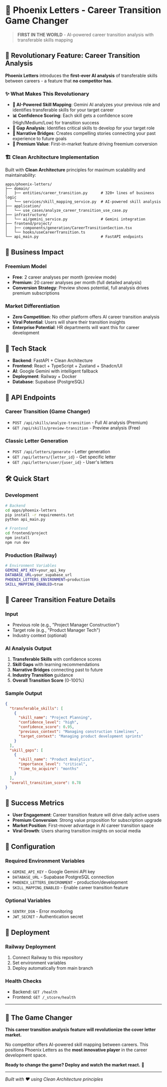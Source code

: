 # 🎯 Phoenix Letters - Career Transition Game Changer

> **FIRST IN THE WORLD** - AI-powered career transition analysis with transferable skills mapping

## 🚀 Revolutionary Feature: Career Transition Analysis

**Phoenix Letters** introduces the **first-ever AI analysis** of transferable skills between careers - a feature that **no competitor has**.

### ✨ What Makes This Revolutionary

- **🧠 AI-Powered Skill Mapping**: Gemini AI analyzes your previous role and identifies transferable skills for your target career
- **📊 Confidence Scoring**: Each skill gets a confidence score (High/Medium/Low) for transition success
- **🎯 Gap Analysis**: Identifies critical skills to develop for your target role
- **📝 Narrative Bridges**: Creates compelling stories connecting your past experience to future goals
- **💎 Premium Value**: First-in-market feature driving freemium conversion

### 🏗️ Clean Architecture Implementation

Built with **Clean Architecture** principles for maximum scalability and maintainability:

```
apps/phoenix-letters/
├── domain/
│   ├── entities/career_transition.py      # 320+ lines of business logic
│   └── services/skill_mapping_service.py  # AI-powered skill analysis
├── application/
│   └── use_cases/analyze_career_transition_use_case.py
├── infrastructure/
│   └── ai/gemini_service.py               # Gemini integration
├── frontend/project/
│   ├── components/generation/CareerTransitionSection.tsx
│   └── hooks/useCareerTransition.ts
└── api_main.py                            # FastAPI endpoints
```

## 🎯 Business Impact

### **Freemium Model**
- **Free**: 2 career analyses per month (preview mode)
- **Premium**: 20 career analyses per month (full detailed analysis)
- **Conversion Strategy**: Preview shows potential, full analysis drives premium subscriptions

### **Market Differentiation**
- **Zero Competition**: No other platform offers AI career transition analysis
- **Viral Potential**: Users will share their transition insights
- **Enterprise Potential**: HR departments will want this for career development

## 🚀 Tech Stack

- **Backend**: FastAPI + Clean Architecture
- **Frontend**: React + TypeScript + Zustand + Shadcn/UI
- **AI**: Google Gemini with intelligent fallback
- **Deployment**: Railway + Docker
- **Database**: Supabase (PostgreSQL)

## 📡 API Endpoints

### Career Transition (Game Changer)
- `POST /api/skills/analyze-transition` - Full AI analysis (Premium)
- `GET /api/skills/preview-transition` - Preview analysis (Free)

### Classic Letter Generation
- `POST /api/letters/generate` - Letter generation
- `GET /api/letters/{letter_id}` - Get specific letter
- `GET /api/letters/user/{user_id}` - User's letters

## 🛠️ Quick Start

### Development
```bash
# Backend
cd apps/phoenix-letters
pip install -r requirements.txt
python api_main.py

# Frontend
cd frontend/project
npm install
npm run dev
```

### Production (Railway)
```bash
# Environment Variables
GEMINI_API_KEY=your_api_key
DATABASE_URL=your_supabase_url
PHOENIX_LETTERS_ENVIRONMENT=production
SKILL_MAPPING_ENABLED=true
```

## 🎯 Career Transition Feature Details

### Input
- Previous role (e.g., "Project Manager Construction")
- Target role (e.g., "Product Manager Tech")
- Industry context (optional)

### AI Analysis Output
1. **Transferable Skills** with confidence scores
2. **Skill Gaps** with learning recommendations
3. **Narrative Bridges** connecting past to future
4. **Industry Transition** guidance
5. **Overall Transition Score** (0-100%)

### Sample Output
```json
{
  "transferable_skills": [
    {
      "skill_name": "Project Planning",
      "confidence_level": "high",
      "confidence_score": 0.95,
      "previous_context": "Managing construction timelines",
      "target_context": "Managing product development sprints"
    }
  ],
  "skill_gaps": [
    {
      "skill_name": "Product Analytics",
      "importance_level": "critical",
      "time_to_acquire": "months"
    }
  ],
  "overall_transition_score": 0.78
}
```

## 🎉 Success Metrics

- **User Engagement**: Career transition feature will drive daily active users
- **Premium Conversion**: Strong value proposition for subscription upgrade
- **Market Position**: First-mover advantage in AI career transition space
- **Viral Growth**: Users sharing transition insights on social media

## 🔧 Configuration

### Required Environment Variables
- `GEMINI_API_KEY` - Google Gemini API key
- `DATABASE_URL` - Supabase PostgreSQL connection
- `PHOENIX_LETTERS_ENVIRONMENT` - production/development
- `SKILL_MAPPING_ENABLED` - Enable career transition feature

### Optional Variables
- `SENTRY_DSN` - Error monitoring
- `JWT_SECRET` - Authentication secret

## 🚀 Deployment

### Railway Deployment
1. Connect Railway to this repository
2. Set environment variables
3. Deploy automatically from main branch

### Health Checks
- Backend: `GET /health`
- Frontend: `GET /_stcore/health`

---

## 🎯 The Game Changer

**This career transition analysis feature will revolutionize the cover letter market.** 

No competitor offers AI-powered skill mapping between careers. This positions Phoenix Letters as the **most innovative player** in the career development space.

**Ready to change the game? Deploy and watch the market react.** 🚀

---

*Built with ❤️ using Clean Architecture principles*
